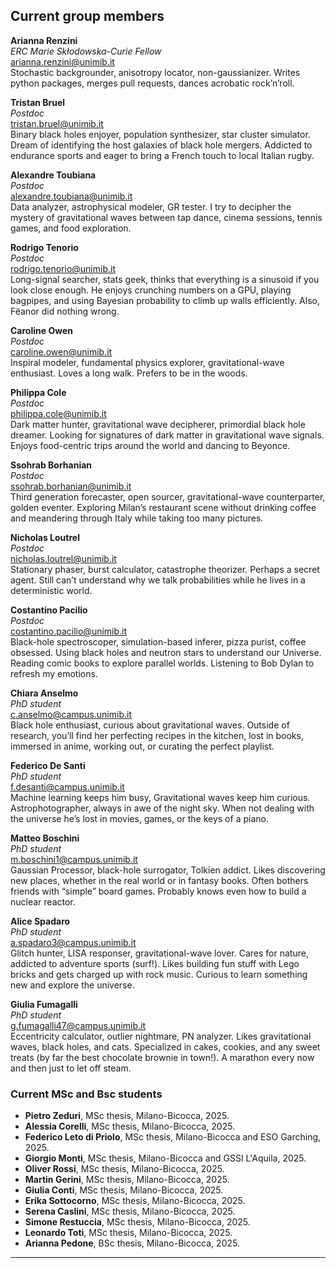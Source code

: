 ## Current group members

**Arianna Renzini**  
*ERC Marie Skłodowska-Curie Fellow*  
[arianna.renzini@unimib.it](mailto:arianna.renzini@unimib.it)  
Stochastic backgrounder, anisotropy locator, non-gaussianizer. Writes python packages, merges pull requests, dances acrobatic rock’n’roll.

**Tristan Bruel**  
*Postdoc*  
[tristan.bruel@unimib.it](mailto:tristan.bruel@unimib.it)  
Binary black holes enjoyer, population synthesizer, star cluster simulator. Dream of identifying the host galaxies of black hole mergers. Addicted to endurance sports and eager to bring a French touch to local Italian rugby.

**Alexandre Toubiana**  
*Postdoc*  
[alexandre.toubiana@unimib.it](mailto:alexandre.toubiana@unimib.it)  
Data analyzer, astrophysical modeler, GR tester. I try to decipher the mystery of gravitational waves between tap dance, cinema sessions, tennis games, and food exploration.

**Rodrigo Tenorio**  
*Postdoc*  
[rodrigo.tenorio@unimib.it](mailto:rodrigo.tenorio@unimib.it)  
Long-signal searcher, stats geek, thinks that everything is a sinusoid if you look close enough. He enjoys crunching numbers on a GPU, playing bagpipes, and using Bayesian probability to climb up walls efficiently. Also, Fëanor did nothing wrong.

**Caroline Owen**  
*Postdoc*  
[caroline.owen@unimib.it](mailto:caroline.owen@unimib.it)  
Inspiral modeler, fundamental physics explorer, gravitational-wave enthusiast. Loves a long walk. Prefers to be in the woods.

**Philippa Cole**  
*Postdoc*  
[philippa.cole@unimib.it](mailto:philippa.cole@unimib.it)  
Dark matter hunter, gravitational wave decipherer, primordial black hole dreamer. Looking for signatures of dark matter in gravitational wave signals. Enjoys food-centric trips around the world and dancing to Beyonce.

**Ssohrab Borhanian**  
*Postdoc*  
[ssohrab.borhanian@unimib.it](mailto:ssohrab.borhanian@unimib.it)  
Third generation forecaster, open sourcer, gravitational-wave counterparter, golden eventer. Exploring Milan’s restaurant scene without drinking coffee and meandering through Italy while taking too many pictures.

**Nicholas Loutrel**  
*Postdoc*  
[nicholas.loutrel@unimib.it](mailto:nicholas.loutrel@unimib.it)  
Stationary phaser, burst calculator, catastrophe theorizer. Perhaps a secret agent. Still can’t understand why we talk probabilities while he lives in a deterministic world.

**Costantino Pacilio**  
*Postdoc*  
[costantino.pacilio@unimib.it](mailto:costantino.pacilio@unimib.it)  
Black-hole spectroscoper, simulation-based inferer, pizza purist, coffee obsessed. Using black holes and neutron stars to understand our Universe. Reading comic books to explore parallel worlds. Listening to Bob Dylan to refresh my emotions.

**Chiara Anselmo**  
*PhD student*  
[c.anselmo@campus.unimib.it](mailto:c.anselmo@campus.unimib.it)  
Black hole enthusiast, curious about gravitational waves. Outside of research, you’ll find her perfecting recipes in the kitchen, lost in books, immersed in anime, working out, or curating the perfect playlist.

**Federico De Santi**  
*PhD student*  
[f.desanti@campus.unimib.it](mailto:f.desanti@campus.unimib.it)  
Machine learning keeps him busy, Gravitational waves keep him curious. Astrophotographer, always in awe of the night sky. When not dealing with the universe he’s lost in movies, games, or the keys of a piano.

**Matteo Boschini**  
*PhD student*  
[m.boschini1@campus.unimib.it](mailto:m.boschini1@campus.unimib.it)  
Gaussian Processor, black-hole surrogator, Tolkien addict. Likes discovering new places, whether in the real world or in fantasy books. Often bothers friends with “simple” board games. Probably knows even how to build a nuclear reactor.

**Alice Spadaro**  
*PhD student*  
[a.spadaro3@campus.unimib.it](mailto:a.spadaro3@campus.unimib.it)  
Glitch hunter, LISA responser, gravitational-wave lover. Cares for nature, addicted to adventure sports (surf!). Likes building fun stuff with Lego bricks and gets charged up with rock music. Curious to learn something new and explore the universe.

**Giulia Fumagalli**  
*PhD student*  
[g.fumagalli47@campus.unimib.it](mailto:g.fumagalli47@campus.unimib.it)  
Eccentricity calculator, outlier nightmare, PN analyzer. Likes gravitational waves, black holes, and cats. Specialized in cakes, cookies, and any sweet treats (by far the best chocolate brownie in town!). A marathon every now and then just to let off steam.

### Current MSc and Bsc students

- **Pietro Zeduri**, MSc thesis, Milano-Bicocca, 2025.
- **Alessia Corelli**, MSc thesis, Milano-Bicocca, 2025.
- **Federico Leto di Priolo**, MSc thesis, Milano-Bicocca and ESO Garching, 2025.
- **Giorgio Monti**, MSc thesis, Milano-Bicocca and GSSI L'Aquila, 2025.
- **Oliver Rossi**, MSc thesis, Milano-Bicocca, 2025.
- **Martin Gerini**, MSc thesis, Milano-Bicocca, 2025.
- **Giulia Conti**, MSc thesis, Milano-Bicocca, 2025.
- **Erika Sottocorno**, MSc thesis, Milano-Bicocca, 2025.
- **Serena Caslini**, MSc thesis, Milano-Bicocca, 2025.
- **Simone Restuccia**, MSc thesis, Milano-Bicocca, 2025.
- **Leonardo Toti**, MSc thesis, Milano-Bicocca, 2025.
- **Arianna Pedone**, BSc thesis, Milano-Bicocca, 2025.

---
